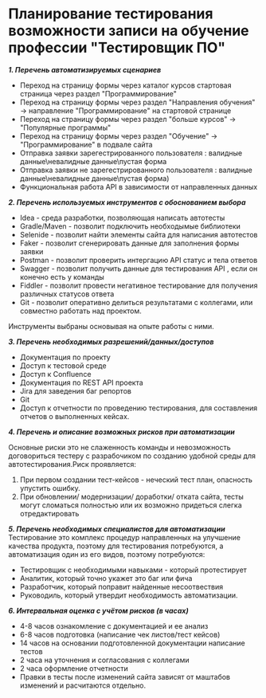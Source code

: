 # Планирование тестирования возможности записи на обучение профессии "Тестировщик ПО"
***1. Перечень автоматизируемых сценариев***


* Переход на страницу формы через каталог курсов стартовая страница через раздел "Программирование"
* Переход на страницу формы через раздел "Направления обучения" -> направление "Программирование" на стартовой странице
* Переход на страницу формы через раздел "больше курсов" -> "Популярные программы"
* Переход на страницу формы через раздел "Обучение" ->  "Программирование" в подвале сайта
* Отправка заявки зарегестрированного пользователя : валидные данные\невалидные данные\пустая форма
* Отправка заявки не зарегестрированного пользователя : валидные данные\невалидные данные\пустая форма)
* Функциональная работа API в зависимости от направленных данных

***2. Перечень используемых инструментов с обоснованием выбора***


* Idea -  среда разработки, позволяющая написать автотесты
* Gradle/Maven - позволит подключить необходымые библиотеки
* Selenide - позволит найти элементы сайта для написания автотестов
* Faker - позволит сгенерировать данные для заполнения формы заявки
* Postman - позволит проверить интергацию API статус и тела ответов
* Swagger - позволит получить данные для тестирования API , если он конечно есть у команды
* Fiddler - позволит провести негативное тестирование для получения различных статусов ответа
* Git -  позволит оперативно делиться результатами с коллегами, или совместно работать над проектом.

Инструменты выбраны основывая на опыте работы с ними.



***3. Перечень необходимых разрешений/данных/доступов***
* Документация по проекту
* Доступ к тестовой среде
* Доступ к Confluence
* Документация по REST API проекта
* Jira для заведения баг репортов
* Git
* Доступ к отчетности по проведению тестирования, для составления отчетов о выполненных кейсах.


***4. Перечень и описание возможных рисков при автоматизации***

Основные риски это не слаженность  команды и невозможность договориться тестеру с разрабочиком по созданию удобной среды для автотестирования.Риск проявляется:
1. При первом создании тест-кейсов - неческий тест план, опасность упустить ошибку.
2. При обновлении/ модернизации/ доработки/ отката сайта, тесты могут сломаться полностью или их возможно придеться слегка отредактировать

***5. Перечень необходимых специалистов для автоматизации***
Тестирование это комплекс процедур направленных на улучшение качества продукта, поэтому для тестирования потребуются, 
а автоматизация один из его видов, поэтому потребуются:
* Тестировщик с необходимыми навыками - который протестирует
* Аналитик, который точно укажет это баг или фича
* Разработчик, который поправит найденные несоотвествия
* Руководиль, который утвердит необходимость автоматизации.



***6. Интервальная оценка с учётом рисков (в часах)***
* 4-8 часов ознакомление с документацией и ее анализ
* 6-8  часов подготовка (написание чек листов/тест кейсов)
* 14 часов на основании подготовленной документации написание тестов
* 2 часа на уточнения и согласования с коллегами
* 2 часа оформление отчетности
* Правки в тесты после изменений сайта зависят от маштабов изменений и расчитаются отдельно. 
